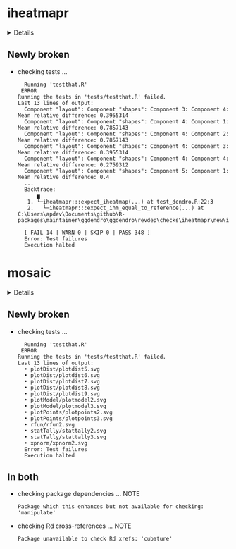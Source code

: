 # iheatmapr

<details>

* Version: 0.7.0
* GitHub: https://github.com/ropensci/iheatmapr
* Source code: https://github.com/cran/iheatmapr
* Date/Publication: 2023-08-30 17:00:17 UTC
* Number of recursive dependencies: 93

Run `revdepcheck::revdep_details(, "iheatmapr")` for more info

</details>

## Newly broken

*   checking tests ...
    ```
      Running 'testthat.R'
     ERROR
    Running the tests in 'tests/testthat.R' failed.
    Last 13 lines of output:
      Component "layout": Component "shapes": Component 3: Component 4: Mean relative difference: 0.3955314
      Component "layout": Component "shapes": Component 4: Component 1: Mean relative difference: 0.7857143
      Component "layout": Component "shapes": Component 4: Component 2: Mean relative difference: 0.7857143
      Component "layout": Component "shapes": Component 4: Component 3: Mean relative difference: 0.3955314
      Component "layout": Component "shapes": Component 4: Component 4: Mean relative difference: 0.2759312
      Component "layout": Component "shapes": Component 5: Component 1: Mean relative difference: 0.4
      ...
      Backtrace:
          ▆
       1. └─iheatmapr:::expect_iheatmap(...) at test_dendro.R:22:3
       2.   └─iheatmapr:::expect_ihm_equal_to_reference(...) at C:\Users\apdev\Documents\github\R-packages\maintainer\ggdendro\ggdendro\revdep\checks\iheatmapr\new\iheatmapr.Rcheck\tests\testthat\helper_expectation.R:56:3
      
      [ FAIL 14 | WARN 0 | SKIP 0 | PASS 348 ]
      Error: Test failures
      Execution halted
    ```

# mosaic

<details>

* Version: 1.9.0
* GitHub: https://github.com/ProjectMOSAIC/mosaic
* Source code: https://github.com/cran/mosaic
* Date/Publication: 2023-11-10 00:10:13 UTC
* Number of recursive dependencies: 133

Run `revdepcheck::revdep_details(, "mosaic")` for more info

</details>

## Newly broken

*   checking tests ...
    ```
      Running 'testthat.R'
     ERROR
    Running the tests in 'tests/testthat.R' failed.
    Last 13 lines of output:
      • plotDist/plotdist5.svg
      • plotDist/plotdist6.svg
      • plotDist/plotdist7.svg
      • plotDist/plotdist8.svg
      • plotDist/plotdist9.svg
      • plotModel/plotmodel2.svg
      • plotModel/plotmodel3.svg
      • plotPoints/plotpoints2.svg
      • plotPoints/plotpoints3.svg
      • rfun/rfun2.svg
      • statTally/stattally2.svg
      • statTally/stattally3.svg
      • xpnorm/xpnorm2.svg
      Error: Test failures
      Execution halted
    ```

## In both

*   checking package dependencies ... NOTE
    ```
    Package which this enhances but not available for checking: 'manipulate'
    ```

*   checking Rd cross-references ... NOTE
    ```
    Package unavailable to check Rd xrefs: 'cubature'
    ```

